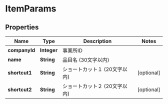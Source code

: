 

# ItemParams


## Properties

| Name | Type | Description | Notes |
|------------ | ------------- | ------------- | -------------|
|**companyId** | **Integer** | 事業所ID |  |
|**name** | **String** | 品目名 (30文字以内) |  |
|**shortcut1** | **String** | ショートカット１ (20文字以内) |  [optional] |
|**shortcut2** | **String** | ショートカット２ (20文字以内) |  [optional] |



